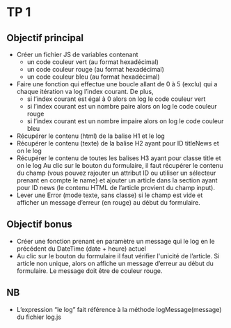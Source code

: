 # TP 1

## Objectif principal

* Créer un fichier JS de variables contenant
    * un code couleur vert (au format hexadécimal)
    * un code couleur rouge (au format hexadécimal)
    * un code couleur bleu (au format hexadécimal)
* Faire une fonction qui effectue une boucle allant de 0 à 5 (exclu) qui a chaque itération va log l’index courant. De
  plus,
    * si l’index courant est égal à 0 alors on log le code couleur vert
    * si l’index courant est un nombre paire alors on log le code couleur rouge
    * si l’index courant est un nombre impaire alors on log le code couleur bleu
* Récupérer le contenu (html) de la balise H1 et le log
* Récupérer le contenu (texte) de la balise H2 ayant pour ID titleNews et on le log
* Récupérer le contenu de toutes les balises H3 ayant pour classe title et on le log Au clic sur le bouton du
  formulaire, il faut récupérer le contenu du champ (vous pouvez rajouter un attribut ID ou utiliser un sélecteur
  prenant en compte le name) et ajouter un article dans la section ayant pour ID news (le contenu HTML de l’article
  provient du champ input).
* Lever une Error (mode texte, sans classe) si le champ est vide et afficher un message d’erreur (en rouge) au début du
  formulaire.

## Objectif bonus

* Créer une fonction prenant en paramètre un message qui le log en le précédent du DateTime (date + heure) actuel
* Au clic sur le bouton du formulaire il faut vérifier l'unicité de l’article. Si article non unique, alors on affiche
  un message d’erreur au début du formulaire. Le message doit être de couleur rouge.

## NB

* L’expression “le log” fait référence à la méthode logMessage(message) du fichier log.js